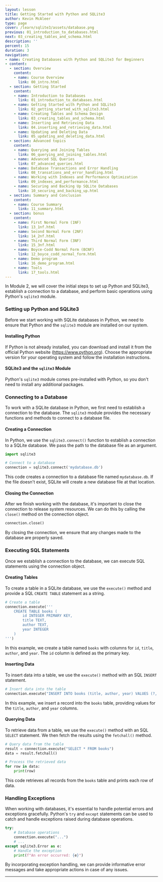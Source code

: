 ```yaml
---
layout: lesson
title: Getting Started with Python and SQLite3
author: Kevin McAleer
type: page
cover: /learn/sqlite3/assets/database.png
previous: 01_introduction_to_databases.html
next: 03_creating_tables_and_schema.html
description: ''
percent: 15
duration: 3
navigation:
- name: Creating Databases with Python and SQLite3 for Beginners
- content:
  - section: Overview
    content:
    - name: Course Overview
      link: 00_intro.html
  - section: Getting Started
    content:
    - name: Introduction to Databases
      link: 01_introduction_to_databases.html
    - name: Getting Started with Python and SQLite3
      link: 02_getting_started_with_sqlite3.html
    - name: Creating Tables and Schema Design
      link: 03_creating_tables_and_schema.html
    - name: Inserting and Retrieving Data
      link: 04.inserting_and_retrieving_data.html
    - name: Updating and Deleting Data
      link: 05_updating_and_deleting_data.html
  - section: Advanced topics
    content:
    - name: Querying and Joining Tables
      link: 06_querying_and_joining_tables.html
    - name: Advanced SQL Queries
      link: 07_advanced_queries.html
    - name: Database Transactions and Error Handling
      link: 08_transations_and_error_handling.html
    - name: Working with Indexes and Performance Optimization
      link: 09_indexes_and_performance.html
    - name: Securing and Backing Up SQLite Databases
      link: 10_securing_and_backing_up.html
  - section: Summary and Conclusion
    content:
    - name: Course Summary
      link: 11_summary.html
  - section: bonus
    content:
    - name: First Normal Form (1NF)
      link: 13_1nf.html
    - name: Second Normal Form (2NF)
      link: 14_2nf.html
    - name: Third Normal Form (3NF)
      link: 15_3nf.html
    - name: Boyce-Codd Normal Form (BCNF)
      link: 12_boyce_codd_normal_form.html
    - name: Demo program
      link: 16_demo_program.html
    - name: Tools
      link: 17_tools.html
---
```



In Module 2, we will cover the initial steps to set up Python and SQLite3, establish a connection to a database, and perform basic operations using Python's `sqlite3` module.

### Setting up Python and SQLite3

Before we start working with SQLite databases in Python, we need to ensure that Python and the `sqlite3` module are installed on our system.

#### Installing Python

If Python is not already installed, you can download and install it from the official Python website (<https://www.python.org>). Choose the appropriate version for your operating system and follow the installation instructions.

#### SQLite3 and the `sqlite3` Module

Python's `sqlite3` module comes pre-installed with Python, so you don't need to install any additional packages.

### Connecting to a Database

To work with a SQLite database in Python, we first need to establish a connection to the database. The `sqlite3` module provides the necessary functions and methods to connect to a database file.

#### Creating a Connection

In Python, we use the `sqlite3.connect()` function to establish a connection to a SQLite database. We pass the path to the database file as an argument.

```python
import sqlite3

# Connect to a database
connection = sqlite3.connect('mydatabase.db')
```

This code creates a connection to a database file named `mydatabase.db`. If the file doesn't exist, SQLite will create a new database file at that location.

#### Closing the Connection

After we finish working with the database, it's important to close the connection to release system resources. We can do this by calling the `close()` method on the connection object.

```python
connection.close()
```

By closing the connection, we ensure that any changes made to the database are properly saved.

### Executing SQL Statements

Once we establish a connection to the database, we can execute SQL statements using the connection object.

#### Creating Tables

To create a table in a SQLite database, we use the `execute()` method and provide a SQL `CREATE TABLE` statement as a string.

```python
# Create a table
connection.execute('''
    CREATE TABLE books (
        id INTEGER PRIMARY KEY,
        title TEXT,
        author TEXT,
        year INTEGER
    )
''')
```

In this example, we create a table named `books` with columns for `id`, `title`, `author`, and `year`. The `id` column is defined as the primary key.

#### Inserting Data

To insert data into a table, we use the `execute()` method with an SQL `INSERT` statement.

```python
# Insert data into the table
connection.execute("INSERT INTO books (title, author, year) VALUES (?, ?, ?)", ("The Great Gatsby", "F. Scott Fitzgerald", 1925))
```

In this example, we insert a record into the `books` table, providing values for the `title`, `author`, and `year` columns.

#### Querying Data

To retrieve data from a table, we use the `execute()` method with an SQL `SELECT` statement. We then fetch the results using the `fetchall()` method.

```python
# Query data from the table
result = connection.execute("SELECT * FROM books")
data = result.fetchall()

# Process the retrieved data
for row in data:
    print(row)
```

This code retrieves all records from the `books` table and prints each row of data.

### Handling Exceptions

When working with databases, it's essential to handle potential errors and exceptions gracefully. Python's `try` and `except` statements can be used to catch and handle exceptions raised during database operations.

```python
try:
    # Database operations
    connection.execute("...")
    # ...
except sqlite3.Error as e:
    # Handle the exception
    print(f"An error occurred: {e}")
```

By incorporating exception handling, we can provide informative error messages and take appropriate actions in case of any issues.

---
